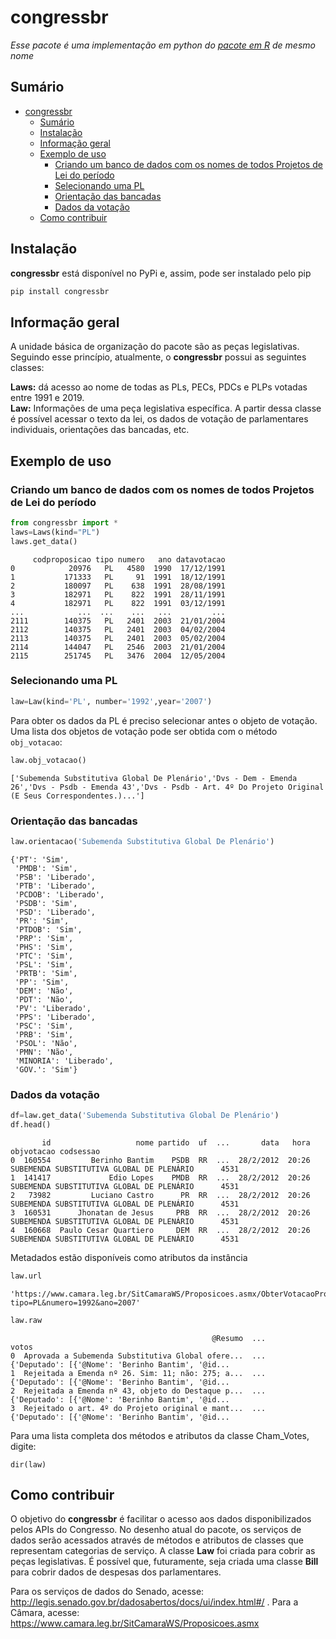 # congressbr
*Esse pacote é uma implementação em python do [pacote em R](https://github.com/duarteguilherme/congressbr) de mesmo nome*

Sumário
-----------------

<!-- vim-markdown-toc GFM -->
- [congressbr](#congressbr)
  - [Sumário](#sumário)
  - [Instalação](#instalação)
  - [Informação geral](#informação-geral)
  - [Exemplo de uso](#exemplo-de-uso)
    - [Criando um banco de dados com os nomes de todos Projetos de Lei do período](#criando-um-banco-de-dados-com-os-nomes-de-todos-projetos-de-lei-do-período)
    - [Selecionando uma PL](#selecionando-uma-pl)
    - [Orientação das bancadas](#orientação-das-bancadas)
    - [Dados da votação](#dados-da-votação)
  - [Como contribuir](#como-contribuir)
<!-- vim-markdown-toc -->
## Instalação

**congressbr** está disponível no PyPi e, assim, pode ser instalado pelo pip

```bash
pip install congressbr
```

## Informação geral

A unidade básica de organização do pacote são as peças legislativas. Seguindo esse princípio, atualmente, o **congressbr** possui as seguintes classes:

**Laws:** dá acesso ao nome de todas as PLs, PECs, PDCs e PLPs votadas entre 1991 e 2019. <br>
**Law:** Informações de uma peça legislativa específica. A partir dessa classe é possível acessar o texto da lei, os dados de votação de parlamentares individuais, orientações das bancadas, etc.
## Exemplo de uso

### Criando um banco de dados com os nomes de todos Projetos de Lei do período
```python
from congressbr import *
laws=Laws(kind="PL")
laws.get_data()
```
```
     codproposicao tipo numero   ano datavotacao
0            20976   PL   4580  1990  17/12/1991
1           171333   PL     91  1991  18/12/1991
2           180097   PL    638  1991  28/08/1991
3           182971   PL    822  1991  28/11/1991
4           182971   PL    822  1991  03/12/1991
...            ...  ...    ...   ...         ...
2111        140375   PL   2401  2003  21/01/2004
2112        140375   PL   2401  2003  04/02/2004
2113        140375   PL   2401  2003  05/02/2004
2114        144047   PL   2546  2003  21/01/2004
2115        251745   PL   3476  2004  12/05/2004
```
### Selecionando uma PL
```python
law=Law(kind='PL', number='1992',year='2007')
```
Para obter os dados da PL é preciso selecionar antes o objeto de votação. Uma lista dos objetos de votação pode ser obtida com o método `obj_votacao`:

```python
law.obj_votacao()
```

```
['Subemenda Substitutiva Global De Plenário','Dvs - Dem - Emenda 26','Dvs - Psdb - Emenda 43','Dvs - Psdb - Art. 4º Do Projeto Original (E Seus Correspondentes.)...']
```

### Orientação das bancadas
```python
law.orientacao('Subemenda Substitutiva Global De Plenário')
```

```
{'PT': 'Sim',
 'PMDB': 'Sim',
 'PSB': 'Liberado',
 'PTB': 'Liberado',
 'PCDOB': 'Liberado',
 'PSDB': 'Sim',
 'PSD': 'Liberado',
 'PR': 'Sim',
 'PTDOB': 'Sim',
 'PRP': 'Sim',
 'PHS': 'Sim',
 'PTC': 'Sim',
 'PSL': 'Sim',
 'PRTB': 'Sim',
 'PP': 'Sim',
 'DEM': 'Não',
 'PDT': 'Não',
 'PV': 'Liberado',
 'PPS': 'Liberado',
 'PSC': 'Sim',
 'PRB': 'Sim',
 'PSOL': 'Não',
 'PMN': 'Não',
 'MINORIA': 'Liberado',
 'GOV.': 'Sim'}
```

### Dados da votação
```python
df=law.get_data('Subemenda Substitutiva Global De Plenário')
df.head()
```

```
       id                   nome partido  uf  ...       data   hora                                 objvotacao codsessao
0  160554         Berinho Bantim    PSDB  RR  ...  28/2/2012  20:26  SUBEMENDA SUBSTITUTIVA GLOBAL DE PLENÁRIO      4531
1  141417             Edio Lopes    PMDB  RR  ...  28/2/2012  20:26  SUBEMENDA SUBSTITUTIVA GLOBAL DE PLENÁRIO      4531
2   73982         Luciano Castro      PR  RR  ...  28/2/2012  20:26  SUBEMENDA SUBSTITUTIVA GLOBAL DE PLENÁRIO      4531
3  160531      Jhonatan de Jesus     PRB  RR  ...  28/2/2012  20:26  SUBEMENDA SUBSTITUTIVA GLOBAL DE PLENÁRIO      4531
4  160668  Paulo Cesar Quartiero     DEM  RR  ...  28/2/2012  20:26  SUBEMENDA SUBSTITUTIVA GLOBAL DE PLENÁRIO      4531
```


Metadados estão disponíveis como atributos da instância


```python
law.url
```
```
'https://www.camara.leg.br/SitCamaraWS/Proposicoes.asmx/ObterVotacaoProposicao?tipo=PL&numero=1992&ano=2007'
```


```python
law.raw
```
```
                                             @Resumo  ...                                              votos
0  Aprovada a Subemenda Substitutiva Global ofere...  ...  {'Deputado': [{'@Nome': 'Berinho Bantim', '@id...
1  Rejeitada a Emenda nº 26. Sim: 11; não: 275; a...  ...  {'Deputado': [{'@Nome': 'Berinho Bantim', '@id...
2  Rejeitada a Emenda nº 43, objeto do Destaque p...  ...  {'Deputado': [{'@Nome': 'Berinho Bantim', '@id...
3  Rejeitado o art. 4º do Projeto original e mant...  ...  {'Deputado': [{'@Nome': 'Berinho Bantim', '@id...
```
Para uma lista completa dos métodos e atributos da classe Cham_Votes, digite:

```
dir(law)
```

## Como contribuir

O objetivo do **congressbr** é facilitar o acesso aos dados disponibilizados pelos APIs do Congresso. No desenho atual do pacote, os serviços de dados serão acessados através de métodos e atributos de classes que representam categorias de serviço. A classe **Law** foi criada para cobrir as peças legislativas. É possível que, futuramente, seja criada uma classe **Bill** para cobrir dados de despesas dos parlamentares.

Para os serviços de dados do Senado, acesse: http://legis.senado.gov.br/dadosabertos/docs/ui/index.html#/ . Para a Câmara, acesse: https://www.camara.leg.br/SitCamaraWS/Proposicoes.asmx